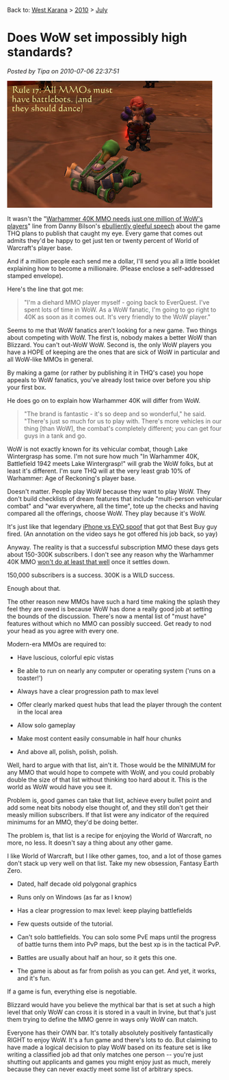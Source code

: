 Back to: [West Karana](/posts/westkarana.md) > [2010](/posts/2010/westkarana.md) > [July](./westkarana.md)
# Does WoW set impossibly high standards?

*Posted by Tipa on 2010-07-06 22:37:51*

![](../../../uploads/2010/07/WoW-2010-06-13-07-36-11-67.jpg "All MMOs must have remote-control battlebots.")

It wasn't the "[Warhammer 40K MMO needs just one million of WoW's players](http://www.massively.com/2010/07/01/war40k-courts-1-million-users-wow-players/)" line from Danny Bilson's [ebulliently gleeful speech](http://www.computerandvideogames.com/article.php?id=254087) about the game THQ plans to publish that caught my eye. Every game that comes out admits they'd be happy to get just ten or twenty percent of World of Warcraft's player base. 

And if a million people each send me a dollar, I'll send you all a little booklet explaining how to become a millionaire. (Please enclose a self-addressed stamped envelope).

Here's the line that got me:


> "I'm a diehard MMO player myself - going back to EverQuest. I've spent lots of time in WoW. As a WoW fanatic, I'm going to go right to 40K as soon as it comes out. It's very friendly to the WoW player."



Seems to me that WoW fanatics aren't looking for a new game. Two things about competing with WoW. The first is, nobody makes a better WoW than Blizzard. You can't out-WoW WoW. Second is, the only WoW players you have a HOPE of keeping are the ones that are sick of WoW in particular and all WoW-like MMOs in general.

By making a game (or rather by publishing it in THQ's case) you hope appeals to WoW fanatics, you've already lost twice over before you ship your first box.

He does go on to explain how Warhammer 40K will differ from WoW. 


> "The brand is fantastic - it's so deep and so wonderful," he said. "There's just so much for us to play with. There's more vehicles in our thing [than WoW], the combat's completely different; you can get four guys in a tank and go. 



WoW is not exactly known for its vehicular combat, though Lake Wintergrasp has some. I'm not sure how much "In Warhammer 40K, Battlefield 1942 meets Lake Wintergrasp!" will grab the WoW folks, but at least it's different. I'm sure THQ will at the very least grab 10% of Warhammer: Age of Reckoning's player base.

Doesn't matter. People play WoW because they want to play WoW. They don't build checklists of dream features that include "multi-person vehicular combat" and "war everywhere, all the time", tote up the checks and having compared all the offerings, choose WoW. They play because it's WoW.

It's just like that legendary [iPhone vs EVO spoof](http://www.youtube.com/watch?v=FL7yD-0pqZg) that got that Best Buy guy fired. (An annotation on the video says he got offered his job back, so yay)

Anyway. The reality is that a successful subscription MMO these days gets about 150-300K subscribers. I don't see any reason why the Warhammer 40K MMO [won't do at least that well](http://www.gamasutra.com/view/news/28417/THQ_Warhammer_40K_MMO_Doesnt_Need_A_Million_Subscribers.php) once it settles down. 

150,000 subscribers is a success. 300K is a WILD success.

Enough about that.

The other reason new MMOs have such a hard time making the splash they feel they are owed is because WoW has done a really good job at setting the bounds of the discussion. There's now a mental list of "must have" features without which no MMO can possibly succeed. Get ready to nod your head as you agree with every one.

Modern-era MMOs are required to:

 * Have luscious, colorful epic vistas

 * Be able to run on nearly any computer or operating system ('runs on a toaster!')

 * Always have a clear progression path to max level

 * Offer clearly marked quest hubs that lead the player through the content in the local area

 * Allow solo gameplay

 * Make most content easily consumable in half hour chunks

 * And above all, polish, polish, polish.




Well, hard to argue with that list, ain't it. Those would be the MINIMUM for any MMO that would hope to compete with WoW, and you could probably double the size of that list without thinking too hard about it. This is the world as WoW would have you see it.

Problem is, good games can take that list, achieve every bullet point and add some neat bits nobody else thought of, and they still don't get their measly million subscribers. If that list were any indicator of the required minimums for an MMO, they'd be doing better.

The problem is, that list is a recipe for enjoying the World of Warcraft, no more, no less. It doesn't say a thing about any other game.

I like World of Warcraft, but I like other games, too, and a lot of those games don't stack up very well on that list. Take my new obsession, Fantasy Earth Zero.


 * Dated, half decade old polygonal graphics
* Runs only on Windows (as far as I know)

 * Has a clear progression to max level: keep playing battlefields

 * Few quests outside of the tutorial.

 * Can't solo battlefields. You can solo some PvE maps until the progress of battle turns them into PvP maps, but the best xp is in the tactical PvP.

 * Battles are usually about half an hour, so it gets this one.

 * The game is about as far from polish as you can get. And yet, it works, and it's fun.




If a game is fun, everything else is negotiable. 

Blizzard would have you believe the mythical bar that is set at such a high level that only WoW can cross it is stored in a vault in Irvine, but that's just them trying to define the MMO genre in ways only WoW can match. 

Everyone has their OWN bar. It's totally absolutely positively fantastically RIGHT to enjoy WoW. It's a fun game and there's lots to do. But claiming to have made a logical decision to play WoW based on its feature set is like writing a classified job ad that only matches one person -- you're just shutting out applicants and games you might enjoy just as much, merely because they can never exactly meet some list of arbitrary specs.

